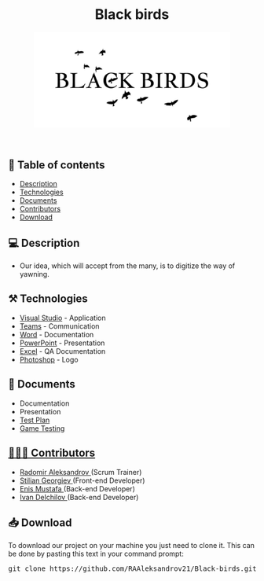 <h1 align="center">Black birds</h1>
<p align = "center">
  <img src = "Logos/logo_team.png" alt = "logo_team.png" width="400px">
</p>

<br>

## 📝 Table of contents

- [Description](#description)
- [Technologies](#technologies)
- [Documents](#documents)
- [Contributors](#contributors)
- [Download](#download)

## 💻 Description <a name="description"></a>
- Our idea, which will accept from the many, is to digitize the way of yawning.

  
## ⚒️ Technologies <a name="technologies"></a>

- [Visual Studio](https://visualstudio.microsoft.com/) - Application
- [Teams](https://teams.microsoft.com/) - Communication
- [Word](https://www.microsoft.com/en-us/microsoft-365/word) - Documentation
- [PowerPoint](https://www.microsoft.com/en-us/microsoft-365/powerpoint) - Presentation
- [Excel](https://www.microsoft.com/en-us/microsoft-365/excel) - QA Documentation
- [Photoshop](https://www.adobe.com/) - Logo

## 📄 Documents <a name="documents"></a>

- Documentation 
- Presentation <a href ="https://github.com/RAAleksandrov21/Black birds/docs/Presantation.pptx" >
- Test Plan
- Game Testing

## 🧑🏻‍💻 Contributors <a name="contributors"></a>

- <a href = "https://github.com/RAAleksandrov21"> Radomir Aleksandrov </a> (Scrum Trainer)
-   <a href = "https://github.com/SZGeorgiev21"> Stilian Georgiev </a> (Front-end Developer)
- <a href = "https://github.com/EEMustafa21"> Enis Mustafa </a> (Back-end Developer)
-  <a href = "https://github.com/ISDelchilov21"> Ivan Delchilov </a> (Back-end Developer)

## 📥 Download <a name="download"></a>

<p>To download our project on your machine you just need to clone it. This can be done by pasting this text in your command prompt:</p>
<pre>git clone https://github.com/RAAleksandrov21/Black-birds.git</pre>
